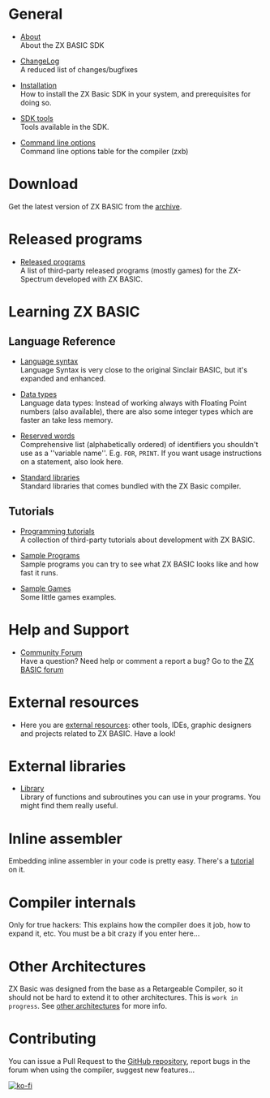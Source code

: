 # General
* [About](about.md)
<br />About the ZX BASIC SDK

* [ChangeLog](https://github.com/boriel/zxbasic/blob/master/Changelog.md)
<br />A reduced list of changes/bugfixes

* [Installation](installation.md)
<br />How to install the ZX Basic SDK in your system, and prerequisites for doing so.

* [SDK tools](tools.md)
<br />Tools available in the SDK.

* [Command line options](zxb.md#command-line-options)
<br />Command line options table for the compiler (zxb)

# Download

Get the latest version of ZX BASIC from the [archive](archive.md).

# Released programs

* [Released programs](released_programs.md)
<br />A list of third-party released programs (mostly games) for the ZX-Spectrum developed with ZX BASIC.

# Learning ZX BASIC
## Language Reference
* [Language syntax](syntax.md)
<br />Language Syntax is very close to the original Sinclair BASIC, but it's expanded and enhanced.

* [Data types](types.md)
<br />Language data types: Instead of working always with Floating Point numbers (also available), there are also some integer types which are faster an take less memory.

* [Reserved words](identifier.md)
<br />Comprehensive list (alphabetically ordered) of identifiers you shouldn't use as a ''variable name''. E.g. `FOR`, `PRINT`. If you want usage instructions on a statement, also look here.

* [Standard libraries](library/stdlib.md)
<br />Standard libraries that comes bundled with the ZX Basic compiler.

## Tutorials
* [Programming tutorials](tutorials.md)
<br />A collection of third-party tutorials about development with ZX BASIC.

* [Sample Programs](sample_programs.md)
<br />Sample programs you can try to see what ZX BASIC looks like and how fast it runs.

* [Sample Games](sample_programs.md#games)
<br />Some little games examples.

# Help and Support

* [Community Forum](http://www.boriel.com/forum)
<br />Have a question? Need help or comment a report a bug? Go to the [ZX BASIC forum](http://www.boriel.com/forum)

# External resources

* Here you are [external resources](external_resources.md): other tools, IDEs, graphic designers and projects related to ZX BASIC. Have a look!

# External libraries

* [Library](library.md)
<br />Library of functions and subroutines you can use in your programs. You might find them really useful.

# Inline assembler
Embedding inline assembler in your code is pretty easy. There's a [tutorial](tutorials.md) on it.

# Compiler internals
Only for true hackers: This explains how the compiler does it job, how to expand it, etc. You must be a bit crazy if you enter here...

# Other Architectures
ZX Basic was designed from the base as a Retargeable Compiler, so it should not be hard to extend
it to other architectures. This is `work in progress`. See [other architectures](other_architectures.md) for more info.

# Contributing
You can issue a Pull Request to the [GitHub repository](https://github.com/boriel/zxbasic), report bugs in the forum
when using the compiler, suggest new features...

[![ko-fi](https://www.ko-fi.com/img/githubbutton_sm.svg)](https://ko-fi.com/H2H81J0OU)
